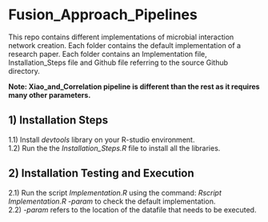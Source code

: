 # Fusion_Approach_Pipelines
 This repo contains different implementations of microbial interaction network creation.
Each folder contains the default implementation of a research paper. Each folder contains
an Implementation file, Installation_Steps file and Github file referring to the source Github directory.<br/>

**Note: Xiao_and_Correlation pipeline is different than the rest as it requires many other parameters.** <br/>

## 1) Installation Steps 
1.1) Install *devtools* library on your R-studio environment.\
1.2) Run the the *Installation_Steps.R* file to install all the libraries.<br/>

## 2) Installation Testing and Execution 
2.1) Run the script *Implementation.R* using the command: *Rscript Implementation.R -param* to check the default implementation.\
2.2) *-param* refers to the location of the datafile that needs to be executed.<br/>

 

